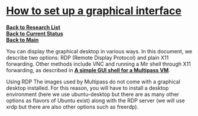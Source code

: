 # **[How to set up a graphical interface](https://canonical.com/multipass/docs/set-up-a-graphical-interface)**

**[Back to Research List](../../../research_list.md)**\
**[Back to Current Status](../../../../development/status/weekly/current_status.md)**\
**[Back to Main](../../../../README.md)**

You can display the graphical desktop in various ways. In this document, we describe two options: RDP (Remote Display Protocol) and plain X11 forwarding. Other methods include VNC and running a Mir shell through X11 forwarding, as described in **[A simple GUI shell for a Multipass VM](https://discourse.ubuntu.com/t/20439?_gl=1*v27g4m*_gcl_au*MTY2MjY0NTQ5MC4xNzM4ODUxMzU1)**.

Using RDP
The images used by Multipass do not come with a graphical desktop installed. For this reason, you will have to install a desktop environment (here we use ubuntu-desktop but there are as many other options as flavors of Ubuntu exist) along with the RDP server (we will use xrdp but there are also other options such as freerdp).

